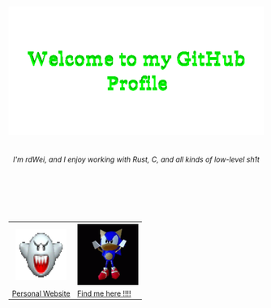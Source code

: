 <!-- "Hero" Header -->
<div align="center">
  <img src="images/welcome.gif" style="max-width: 100%;" alt="Welcome to my Github Profile" />
  <br />
  <br />
  <h6>I'm rdWei, and I enjoy working with Rust, C, and all kinds of low-level sh1t</h6>
  <br />
  <br />
</div>

<br>
<br>


<table align="center">
  <tr>
    <th><img src="images/shybo.gif" alt="Animated GIF" width="100" height="100" /></th>
    <th><img src="images/sonic.gif" alt="WebP Image 1" width="120" height="120" /></th>
  </tr>
  <tr>
    <td><a href="https://samueleamato.xyz/">Personal Website</a></td>
    <td><a href="https://samueleamato.xyz/findmehere">Find me here !!!!</a></td>
  </tr>
</table>
